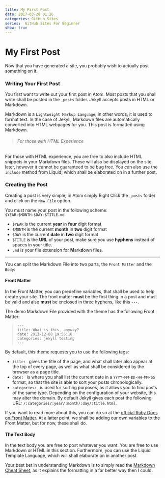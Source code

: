 ```yaml
---
title: My First Post
date: 2017-03-28 01:26
categories: GitHub_Sites
series:  GitHub Sites For Beginner
show: true
---
```

# My First Post

Now that you have generated a site, you probably wish to actually post something on it.
### Writing Your First Post
You first want to write out your first post in Atom. Most posts that you shall write shall be posted in the `_posts` folder. Jekyll accepts posts in HTML or Markdown.

Markdown is a `Lightweight Markup Language`, in other words, it is used to format text. In the case of Jekyll, Markdown files are automatically converted into HTML webpages for you. This post is formatted using Markdown.

>###### For those with HTML Experience
For those with HTML experience, you are free to also include HTML snippets in your Markdown files. These will also be displayed on the site later, however it cannot be guaranteed to be bug free. You can also use the `include` method from Liquid, which shall be elaborated on in a further post.

### Creating the Post
Creating a post is very simple, in Atom simply Right Click the `_posts` folder and click on the `New File` option.

You must name your post in the following scheme:
`$YEAR-$MONTH-$DAY-$TITLE.md`

* `$YEAR` is the current **year** in **four** digit format
* `$MONTH` is the current **month** in **two** digit format
* `$DAY` is the current **date** in **two** digit format
* `$TITLE` is the **URL** of your post, make sure you use **hyphens** instead of spaces in your title.
* `.md` is your file extension for **M**ark**d**own files.
****


You can split the Markdown File into two parts, the `Front Matter` and the `Body`:

#### Front Matter
In the Front Matter, you can predefine variables, that shall be used to help create your site. The front matter **must** be the first thing in a post and must be valid and also **must** be enclosed in three hyphens, like this `---`.

The demo Markdown File provided with the theme has the following Front Matter:
>```
>---
>title: What is this, anyway?
>date: 2013-12-08 19:55:16
>categories: jekyll testing
>---
>```

By default, this theme requests you to use the following tags:
* `title: ` gives the title of the page, and what shall later also appear at the top of every page, as well as what shall be considered by the browser as a page title.
* `date: ` is where you shall list the current date in a `YYYY-MM-DD-HH-MM-SS` format, so that the site is able to sort your posts chronologically.
* `categories: ` is used for sorting purposes, as it allows you to find posts of the same type. Depending on the configuration of your website, this may alter the domain. By default Jekyll gives each post the following URL: `/:categories/:year/:month/:day/:title.html`.

If you want to read more about this, you can do so at the [official Ruby Docs on Front Matter](https://jekyllrb.com/docs/frontmatter/). At a latter point, we shall be adding our own variables to the Front Matter, but for now, these shall do.

#### The Text Body
In the text body you are free to post whatever you want. You are free to use Markdown or HTML in this section. Furthermore, you can use the Liquid Template Language, which will shall elaborate on in another post.

Your best bet in understanding Markdown is to simply read the [Markdown Cheat Sheet](https://github.com/adam-p/markdown-here/wiki/Markdown-Cheatsheet), as it explains the formatting in a far better way then I could.
